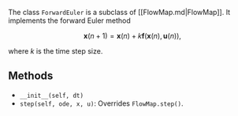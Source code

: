 
The class `ForwardEuler` is a subclass of [[FlowMap.md|FlowMap]].
It implements the forward Euler method

$$ \mathbf{x}(n+1) = \mathbf{x}(n) + k \mathbf{f}(\mathbf{x}(n), \mathbf{u}(n)), $$

where $k$ is the time step size.

## Methods

- `__init__(self, dt)`
- `step(self, ode, x, u)`: Overrides `FlowMap.step()`.